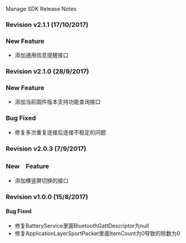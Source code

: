 Manage SDK Release Notes
### Revision v2.1.1 (17/10/2017)

### New Feature
* 添加通用信息提醒接口

### Revision v2.1.0 (28/9/2017)

### New Feature
* 添加当前固件版本支持功能查询接口

### Bug Fixed
* 修复多次重复连接后连接不稳定的问题

### Revision v2.0.3 (7/9/2017)

### New　Feature
* 添加横竖屏切换的接口

### Revision v1.0.0 (15/8/2017)

#### Bug Fixed
* 修复BatteryService里面BluetoothGattDescriptor为null
* 修复ApplicationLayerSportPacket里面ItemCount为0导致的除数为0
